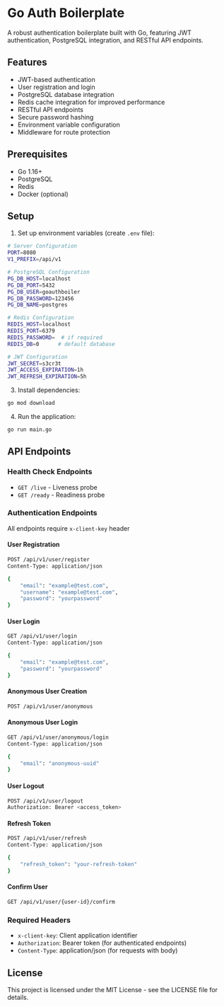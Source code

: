 # Go Auth Boilerplate

A robust authentication boilerplate built with Go, featuring JWT authentication, PostgreSQL integration, and RESTful API endpoints.

## Features

- JWT-based authentication
- User registration and login
- PostgreSQL database integration
- Redis cache integration for improved performance
- RESTful API endpoints
- Secure password hashing
- Environment variable configuration
- Middleware for route protection

## Prerequisites

- Go 1.16+
- PostgreSQL
- Redis
- Docker (optional)

## Setup

1. Set up environment variables (create `.env` file):
```bash
# Server Configuration
PORT=8080
V1_PREFIX=/api/v1

# PostgreSQL Configuration
PG_DB_HOST=localhost
PG_DB_PORT=5432
PG_DB_USER=goauthboiler
PG_DB_PASSWORD=123456
PG_DB_NAME=postgres

# Redis Configuration
REDIS_HOST=localhost
REDIS_PORT=6379
REDIS_PASSWORD=  # if required
REDIS_DB=0      # default database

# JWT Configuration
JWT_SECRET=s3cr3t
JWT_ACCESS_EXPIRATION=1h
JWT_REFRESH_EXPIRATION=5h
```

3. Install dependencies:
```bash
go mod download
```

4. Run the application:
```bash
go run main.go
```

## API Endpoints

### Health Check Endpoints
- `GET /live` - Liveness probe
- `GET /ready` - Readiness probe

### Authentication Endpoints
All endpoints require `x-client-key` header

#### User Registration
```bash
POST /api/v1/user/register
Content-Type: application/json

{
    "email": "example@test.com",
    "username": "example@test.com",
    "password": "yourpassword"
}
```

#### User Login
```bash
GET /api/v1/user/login
Content-Type: application/json

{
    "email": "example@test.com",
    "password": "yourpassword"
}
```

#### Anonymous User Creation
```bash
POST /api/v1/user/anonymous
```

#### Anonymous User Login
```bash
GET /api/v1/user/anonymous/login
Content-Type: application/json

{
    "email": "anonymous-uuid"
}
```

#### User Logout
```bash
POST /api/v1/user/logout
Authorization: Bearer <access_token>
```

#### Refresh Token
```bash
POST /api/v1/user/refresh
Content-Type: application/json

{
    "refresh_token": "your-refresh-token"
}
```

#### Confirm User
```bash
GET /api/v1/user/{user-id}/confirm
```

### Required Headers
- `x-client-key`: Client application identifier
- `Authorization`: Bearer token (for authenticated endpoints)
- `Content-Type`: application/json (for requests with body)

## License

This project is licensed under the MIT License - see the LICENSE file for details.
